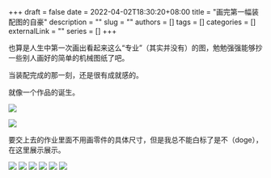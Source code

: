 +++ 
draft = false
date = 2022-04-02T18:30:20+08:00
title = "画完第一幅装配图的自豪"
description = ""
slug = ""
authors = []
tags = []
categories = []
externalLink = ""
series = []
+++

也算是人生中第一次画出看起来这么“专业”（其实并没有）的图，勉勉强强能够抄一些别人画好的简单的机械图纸了吧。

当装配完成的那一刻，还是很有成就感的。

就像一个作品的诞生。

![](https://ccviolett-1307804825.cos.ap-shanghai.myqcloud.com/img/iXKdjQRNDLzTnwZ.png)

![](https://ccviolett-1307804825.cos.ap-shanghai.myqcloud.com/img/sN7XyuKR1djcGAT.png)

要交上去的作业里面不用画零件的具体尺寸，但是我总不能白标了是不（doge），在这里展示展示。

![](https://ccviolett-1307804825.cos.ap-shanghai.myqcloud.com/img/nPwDMLWClqxd5BT.png)
![](https://ccviolett-1307804825.cos.ap-shanghai.myqcloud.com/img/slImNLhXj3KHR2e.png)
![](https://ccviolett-1307804825.cos.ap-shanghai.myqcloud.com/img/VCeHqbmU93g8DMs.png)
![](https://ccviolett-1307804825.cos.ap-shanghai.myqcloud.com/img/yzDAEMdNjFcuaWZ.png)
![](https://ccviolett-1307804825.cos.ap-shanghai.myqcloud.com/img/5bD3imPKAlEotFk.png)
![](https://ccviolett-1307804825.cos.ap-shanghai.myqcloud.com/img/93WJDjS1zud8GHL.png)